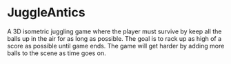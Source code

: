 # JuggleAntics
A 3D isometric juggling game where the player must survive by keep all the balls up in the air for as long as possible. 
The goal is to rack up as high of a score as possible until game ends. 
The game will get harder by adding more balls to the scene as time goes on.

